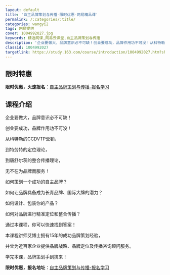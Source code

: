 ```yaml
---
layout: default
title: '自主品牌策划与传播-限时优惠-网易精品课'
permalink: /:categories/:title/
categories: wangyi2
tags: 网易提供
cover: 1004992027.jpg
keywords: 精选网课,网易云课堂,自主品牌策划与传播
description: '企业要做大，品牌意识必不可缺！创业要成功，品牌作用功不可没！从科特勒的CCDVTP营销，到特劳特的定位理论，到唐舒尔茨的'
classid: 1004992027
targetlink: https://study.163.com/course/introduction/1004992027.htm?share=1&shareId=1025206652&utm_campaign=share&utm_medium=iphoneShare&utm_source=&utm_u=1025206652
---
```


## 限时特惠

**限时优惠，火速报名**：[自主品牌策划与传播-报名学习](https://study.163.com/course/introduction/1004992027.htm?share=1&shareId=1025206652&utm_campaign=share&utm_medium=iphoneShare&utm_source=&utm_u=1025206652)

## 课程介绍

企业要做大，品牌意识必不可缺！

创业要成功，品牌作用功不可没！

从科特勒的CCDVTP营销，

到特劳特的定位理论，

到唐舒尔茨的整合传播理论，

无不在为品牌而服务！

如何策划一个成功的自主品牌？

如何让品牌具备成为长青品牌、国际大牌的潜力？

如何设计、包装你的产品？

如何对品牌进行精准定位和整合传播？

通过本课程，你可以快速找到答案！

本课程讲师艾博士拥有15年的成功品牌策划经验，

并曾为近百家企业提供品牌战略、品牌定位及传播咨询顾问服务。

学完本课，品牌策划手到擒来！

**限时优惠，报名地址**：[自主品牌策划与传播-报名学习](https://study.163.com/course/introduction/1004992027.htm?share=1&shareId=1025206652&utm_campaign=share&utm_medium=iphoneShare&utm_source=&utm_u=1025206652)

